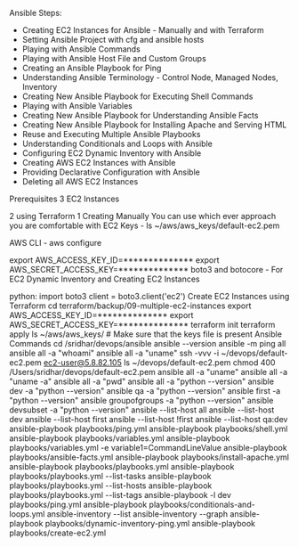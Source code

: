 Ansible
Steps:
- Creating EC2 Instances for Ansible - Manually and with Terraform
- Setting Ansible Project with cfg and ansible hosts
- Playing with Ansible Commands
- Playing with Ansible Host File and Custom Groups
- Creating an Ansible Playbook for Ping
- Understanding Ansible Terminology - Control Node, Managed Nodes, Inventory
- Creating New Ansible Playbook for Executing Shell Commands
- Playing with Ansible Variables
- Creating New Ansible Playbook for Understanding Ansible Facts
- Creating New Ansible Playbook for Installing Apache and Serving HTML
- Reuse and Executing Multiple Ansible Playbooks
- Understanding Conditionals and Loops with Ansible
- Configuring EC2 Dynamic Inventory with Ansible
- Creating AWS EC2 Instances with Ansible
- Providing Declarative Configuration with Ansible
- Deleting all AWS EC2 Instances

Prerequisites
3 EC2 Instances

2 using Terraform
1 Creating Manually
You can use which ever approach you are comfortable with
EC2 Keys - ls ~/aws/aws_keys/default-ec2.pem

AWS CLI - aws configure

export AWS_ACCESS_KEY_ID=**************
export AWS_SECRET_ACCESS_KEY=**************
boto3 and botocore - For EC2 Dynamic Inventory and Creating EC2 Instances

python:
import boto3
client = boto3.client('ec2')
Create EC2 Instances using Terraform
cd terraform/backup/09-multiple-ec2-instances
export AWS_ACCESS_KEY_ID=**************
export AWS_SECRET_ACCESS_KEY=**************
terraform init
terraform apply
ls ~/aws/aws_keys/ # Make sure that the keys file is present
Ansible Commands
cd /sridhar/devops/ansible 
ansible --version
ansible -m ping all
ansible all -a "whoami"
ansible all -a "uname"
ssh -vvv -i ~/devops/default-ec2.pem ec2-user@5.8.82.105
ls ~/devops/default-ec2.pem
chmod 400 /Users/sridhar/devops/default-ec2.pem
ansible all -a "uname"
ansible all -a "uname -a"
ansible all -a "pwd"
ansible all -a "python --version"
ansible dev -a "python --version"
ansible qa -a "python --version"
ansible first -a "python --version"
ansible groupofgroups -a "python --version"
ansible devsubset -a "python --version"
ansible --list-host all
ansible --list-host dev
ansible --list-host first
ansible --list-host \!first
ansible --list-host qa:dev
ansible-playbook playbooks/ping.yml
ansible-playbook playbooks/shell.yml 
ansible-playbook playbooks/variables.yml 
ansible-playbook playbooks/variables.yml -e variable1=CommandLineValue
ansible-playbook playbooks/ansible-facts.yml 
ansible-playbook playbooks/install-apache.yml 
ansible-playbook playbooks/playbooks.yml 
ansible-playbook playbooks/playbooks.yml --list-tasks
ansible-playbook playbooks/playbooks.yml --list-hosts
ansible-playbook playbooks/playbooks.yml --list-tags
ansible-playbook -l dev playbooks/ping.yml
ansible-playbook playbooks/conditionals-and-loops.yml 
ansible-inventory --list
ansible-inventory --graph
ansible-playbook playbooks/dynamic-inventory-ping.yml 
ansible-playbook playbooks/create-ec2.yml 
